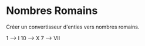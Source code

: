 # Nombres Romains

Créer un convertisseur d'enties vers  nombres romains.

1 --> I
10 --> X
7 --> VII
